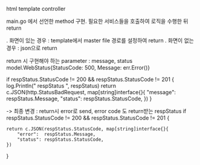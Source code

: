 html template controller

main.go 에서 선언한 method 구현.
필요한 서비스들을 호출하여 로직을 수행한 뒤 return

. 화면이 있는 경우 : template에서 master file 경로를 설정하여 return
. 화면이 없는 경우 : json으로 return

return 시 구현해야 하는 parameter : message, status
model.WebStatus{StatusCode: 500, Message: err.Error()}

if respStatus.StatusCode != 200 && respStatus.StatusCode != 201 {
log.Println(" respStatus ", respStatus)
return c.JSON(http.StatusBadRequest, map[string]interface{}{
"message": respStatus.Message,
"status": respStatus.StatusCode,
})
}

-> 최종 변경 : return시 error로 send, error code 도 return받는 respStatus
if respStatus.StatusCode != 200 && respStatus.StatusCode != 201 {

    return c.JSON(respStatus.StatusCode, map[string]interface{}{
        "error":  respStatus.Message,
        "status": respStatus.StatusCode,
    })

}
